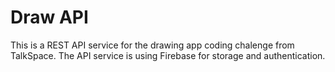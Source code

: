 # Draw API

This is a REST API service for the drawing app coding chalenge from TalkSpace.
The API service is using Firebase for storage and authentication.